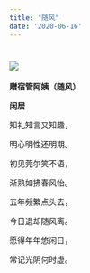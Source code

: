 ```yaml
---
title: "随风"
date: '2020-06-16'
---
```

  #  ![](/images/heshui.jpg)
  **赠宿管阿姨（随风）**
  
  **闲居**

知礼知言又知趣，

明心明性还明期。

初见莞尔笑不语，

渐熟如拂春风怡。

五年频繁点头去，

今日退却随风离。

愿得年年悠闲日，

常记光阴何时虚。

